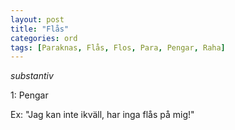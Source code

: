 ```yaml
---
layout: post
title: "Flås"
categories: ord
tags: [Paraknas, Flås, Flos, Para, Pengar, Raha]
---
```


*substantiv*

1: Pengar  

Ex: "Jag kan inte ikväll, har inga flås på mig!"
